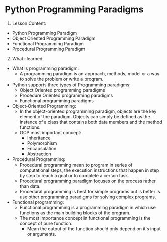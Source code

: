 # Python Programming Paradigms
1. Lesson Content:
  - Python Programming Paradigm
  - Object Oriented Programming Paradigm
  - Functional Programming Paradigm
  - Procedural Programming Paradigm
2. What i learned:
  - What is programming paradigm:
    - A programming paradigm is an approach, methods, model or a way to solve the problem or write a program.
  - Python supports three types of Programming paradigms:
    - Object Oriented programming paradigms
    - Procedure Oriented programming paradigms
    - Functional programming paradigms
  - Object-Oriented Programming:
    - In the object-oriented programming paradigm, objects are the key element of the paradigm. Objects can simply be defined as the instance of a class that contains both data members and the method functions.
    - OOP most important concept:
      - Inheritance
      - Polymorphism
      - Encapsulation
      - Abstraction
  - Procedural Programming:
    - Procedural programming mean to program in series of computational steps, the execution instructions that happen in step by step to reach a goal or to complete a certain task.
    - Procedural programming paradigm focuses on the process rather than data.
    - Procedural programming is best for simple programs but is better is use other programming paradigms for solving complex programs.
  - Functional programming:
    - Functional programming is a programming paradigm in which use functions as the main building blocks of the program.
    - The most importance concept in functional programming is the concept of pure function.
      - Mean the output of the function should only depend on it's input or arguments.
